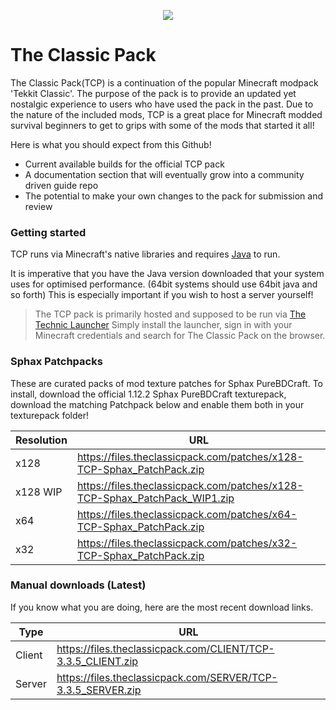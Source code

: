 <p align="center">
  <img src="https://i.imgur.com/cP0bl4A.png">
</p>

# The Classic Pack

The Classic Pack(TCP) is a continuation of the popular Minecraft modpack 'Tekkit Classic'. The purpose of the pack is to provide an updated yet nostalgic experience to users who have used the pack in the past.
Due to the nature of the included mods, TCP is a great place for Minecraft modded survival beginners to get to grips with some of the mods that started it all!

Here is what you should expect from this Github!
  - Current available builds for the official TCP pack 
  - A documentation section that will eventually grow into a community driven guide repo
  - The potential to make your own changes to the pack for submission and review
### Getting started

TCP runs via Minecraft's native libraries and requires [Java](https://java.com/en/download/) to run.

It is imperative that you have the Java version downloaded that your system uses for optimised performance. (64bit systems should use 64bit java and so forth) This is especially important if you wish to host a server yourself!
>The TCP pack is primarily hosted and supposed to be run via [The Technic Launcher](https://www.technicpack.net/download)
>Simply install the launcher, sign in with your Minecraft credentials and search for The Classic Pack on the browser.

### Sphax Patchpacks
These are curated packs of mod texture patches for Sphax PureBDCraft. 
To install, download the official 1.12.2 Sphax PureBDCraft texturepack, download the matching Patchpack below and enable them both in your texturepack folder!

| Resolution | URL |
| ------ | ------ |
|x128|https://files.theclassicpack.com/patches/x128-TCP-Sphax_PatchPack.zip|
|x128 WIP|https://files.theclassicpack.com/patches/x128-TCP-Sphax_PatchPack_WIP1.zip|
|x64|https://files.theclassicpack.com/patches/x64-TCP-Sphax_PatchPack.zip|
|x32|https://files.theclassicpack.com/patches/x32-TCP-Sphax_PatchPack.zip|

### Manual downloads (Latest)
If you know what you are doing, here are the most recent download links.

| Type | URL |
| ------ | ------ |
| Client | https://files.theclassicpack.com/CLIENT/TCP-3.3.5_CLIENT.zip |
| Server | https://files.theclassicpack.com/SERVER/TCP-3.3.5_SERVER.zip |
